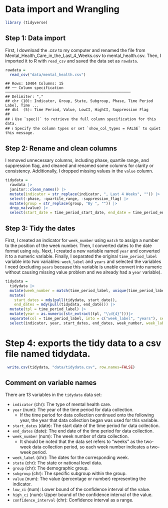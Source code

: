 Data import and Wrangling
================

``` r
library (tidyverse)
```

## Step 1: Data import

First, I download the .csv to my computer and renamed the file from
Mental_Health_Care_in_the_Last_4_Weeks.csv to mental_health.csv. Then, I
imported it to R with `read_csv` and saved the data set as `rawdata`.

``` r
rawdata =
  read_csv("data/mental_health.csv")
```

    ## Rows: 10404 Columns: 15
    ## ── Column specification ────────────────────────────────────────────────────────
    ## Delimiter: ","
    ## chr (10): Indicator, Group, State, Subgroup, Phase, Time Period Label, Time ...
    ## dbl  (5): Time Period, Value, LowCI, HighCI, Suppression Flag
    ## 
    ## ℹ Use `spec()` to retrieve the full column specification for this data.
    ## ℹ Specify the column types or set `show_col_types = FALSE` to quiet this message.

## Step 2: Rename and clean columns

I removed unnecessary columns, including phase, quartile range, and
suppression flag, and cleaned and renamed some columns for clarity or
consistency. Additionally, I dropped missing values in the `value`
column.

``` r
tidydata = 
  rawdata |> 
  janitor::clean_names() |>
  mutate(indicator = str_replace(indicator, ", Last 4 Weeks", "")) |> 
  select(-phase, -quartile_range, -suppression_flag) |> 
  mutate(group = str_replace(group, "By ", "")) |>
  drop_na(value) |>
  select(start_date = time_period_start_date, end_date = time_period_end_date, everything())
```

## Step 3: Tidy the dates

First, I created an indicator for `week_number` using `match` to assign
a number to the position of the week number. Then, I converted dates to
the date format using `mdy`. Next, I created a new variable named `year`
and converted it to a numeric variable. Finally, I separated the
original `time_period_label` variable into two variables: `week_label`
and `years` and selected the variables I need (excluding `years` because
this variable is unable convert into numeric without causing missing
value problem and we already had a `year` variable).

``` r
tidydata =
  tidydata |>
  mutate(week_number = match(time_period_label, unique(time_period_label))) |>
  mutate(
    start_dates = mdy(pull(tidydata, start_date)),
    end_dates = mdy(pull(tidydata, end_date))) |> 
  mutate(tpl = time_period_label) |>  
  mutate(year = as.numeric(str_extract(tpl, "\\d{4}")))|> 
  separate(col = time_period_label, into = c("week_label", "years"), sep = ", ", remove = FALSE, extra = "merge") |>
  select(indicator, year, start_dates, end_dates, week_number, week_label = time_period_label, state, group, subgroup, value, low_ci, high_ci, confidence_interval)
```

# Step 4: exports the tidy data to a csv file named tidydata.

``` r
 write.csv(tidydata, "data/tidydata.csv", row.names=FALSE)
```

## Comment on variable names

There are 13 variables in the `tidydata` data set:

- `indicator` (chr): The type of mental health care.
- `year` (num): The year of the time period for data collection.
  - If the time period for data collection continued onto the following
    year, the year that data collection began was used for this
    variable.
- `start_dates` (date): The start date of the time period for data
  collection.
- `end_dates` (date): The end date of the time period for data
  collection.
- `week_number` (num): The week number of data collection.
  - It should be noted that the data set refers to “weeks” as the
    two-week data collection period, so each week number indicates a
    two-week period.
- `week_label` (chr): The dates for the corresponding week.
- `state` (chr): The state or national level data.
- `group` (chr): The demographic group.
- `subgroup` (chr): The specific subgroup within the group.
- `value` (num): The value (percentage or number) representing the
  indicator.
- `low_ci` (num): Lower bound of the confidence interval of the value.
- `high_ci` (num): Upper bound of the confidence interval of the value.
- `confidence_interval` (chr): Confidence interval as a range.
